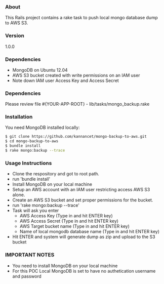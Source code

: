 ### About 
This Rails project contains a rake task to push local mongo database dump to AWS S3.
### Version
1.0.0

### Dependencies
  - MongoDB on Ubuntu 12.04
  - AWS S3 bucket created with write permissions on an IAM user
  - Note down IAM user Access Key and Access Secret


### Dependencies
Please review file #{YOUR-APP-ROOT} - lib/tasks/mongo_backup.rake

### Installation
You need MongoDB installed locally:

```sh
$ git clone https://github.com/kannancet/mongo-backup-to-aws.git
$ cd mongo-backup-to-aws
$ bundle install
$ rake mongo:backup --trace

```
### Usage Instructions
  - Clone the respository and got to root path.
  - run 'bundle install'
  - Install MongoDB on your local machine
  - Setup an AWS account with an IAM user restricting access AWS S3 alone.
  - Create an AWS S3 bucket and set proper permissions for the bucket.
  - run 'rake mongo:backup --trace'
  - Task will ask you enter
    -   AWS Access Key (Type in and hit ENTER key)
    -   AWS Access Secret (Type in and hit ENTER key)
    -   AWS Target bucket name (Type in and hit ENTER key)
    -   Name of local mongodb database name (Type in and hit ENTER key)
  - Hit ENTER and system will generate dump as zip and upload to the S3 bucket

### IMPORTANT NOTES
  -   You need to install MongoDB on your local machine
  - For this POC Local MongoDB is set to have no authetication username and password


